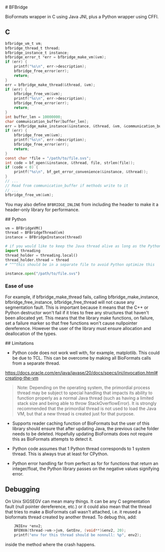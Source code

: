 # BFBridge

BioFormats wrapper in C using Java JNI, plus a Python wrapper using CFFI.

## C

```c
bfbridge_vm_t vm;
bfbridge_thread_t thread;
bfbridge_instance_t instance;
bfbridge_error_t *err = bfbridge_make_vm(&vm);
if (err) {
    printf("%s\n", err->description);
    bfbridge_free_error(err);
    return;
}
err = bfbridge_make_thread(&thread, &vm);
if (err) {
    bfbridge_free_vm(&vm);
    printf("%s\n", err->description);
    bfbridge_free_error(err);
    return;
}
int buffer_len = 10000000;
char communication_buffer[buffer_len];
err = bfbridge_make_instance(&instance, &thread, &vm, &communication_buffer, buffer_len);
if (err) {
    bfbridge_free_vm(&vm);
    printf("%s\n", err->description);
    bfbridge_free_error(err);
    return;
}
const char *file = "/path/to/file.svs";
int code = bf_open(&instance, &thread, file, strlen(file));
if (code < 0) {
    printf("%s\n", bf_get_error_convenience(&instance, &thread));
}
// ...
// Read from communication_buffer if methods write to it
// ...
bfbridge_free_vm(&vm);
```

You may also define `BFBRIDGE_INLINE` from including the header to make it a header-only library for performance.

## Python

```py
vm = BFBridgeVM()
thread = BFBridgeThread(vm)
instance = BFBridgeInstance(thread)

# if you would like to keep the Java thread alive as long as the Python thread is alive:
import threading
thread_holder = threading.local()
thread_holder.thread = thread
# ^^^this should be in a separate file to avoid Python optimize this

instance.open("/path/to/file.svs")

```

### Ease of use

For example, if bfbridge_make_thread fails, calling bfbridge_make_instance, bfbridge_free_instance, bfbridge_free_thread will not cause any segmentation fault. This is important because it means that the C++ or Python destructor won't fail if it tries to free any structures that haven't been allocated yet. This means that the library make functions, on failure, set a failure marker so that free functions won't cause nullpointer dereference. However the user of the library must ensure allocation and deallocation of the types.

## Limitations

- Python code does not work well with, for example, matplotlib. This could be due to TCL. This can be overcome by making all BioFormats calls from a separate thread.

https://docs.oracle.com/en/java/javase/20/docs/specs/jni/invocation.html#creating-the-vm

> Note: Depending on the operating system, the primordial process thread may be subject to special handling that impacts its ability to function properly as a normal Java thread (such as having a limited stack size and being able to throw StackOverflowError). It is strongly recommended that the primordial thread is not used to load the Java VM, but that a new thread is created just for that purpose.

- Supports reader caching function of BioFormats but the user of this library should ensure that after updating Java, the previous cache folder needs to be deleted. Hopefully updating BioFormats does not require this as BioFormats attempts to detect it.

- Python code assumes that 1 Python thread corresponds to 1 system thread. This is always true at least for CPython.

- Python error handling far from perfect as for for functions that return an integer/float, the Python library passes on the negative values signifying error.

## Debugging

On Unix SIGSEGV can mean many things. It can be any C segmentation fault (null pointer dereference, etc.) or it could also mean that the thread that tries to make a BioFormats call wasn't attached, i.e. it reused a bioformats thread created by another thread. To debug this, add:

```c
    JNIEnv *env2;
    BFENVA(thread->vm->jvm, GetEnv, (void**)&env2, 20);
    printf("env for this thread should be nonnull: %p", env2);
```

inside the method where the crash happens.